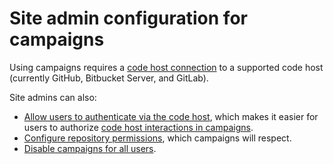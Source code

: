 # Site admin configuration for campaigns

Using campaigns requires a [code host connection](../../../admin/external_service/index.md) to a supported code host (currently GitHub, Bitbucket Server, and GitLab).

Site admins can also:

- [Allow users to authenticate via the code host](../../../admin/auth/index.md#github), which makes it easier for users to authorize [code host interactions in campaigns](../explanations/managing_access.md#code-host-interactions-in-campaigns).
- [Configure repository permissions](../../../admin/repo/permissions.md), which campaigns will respect.
- [Disable campaigns for all users](../explanations/managing_access.md#disabling-campaigns-for-all-users).

